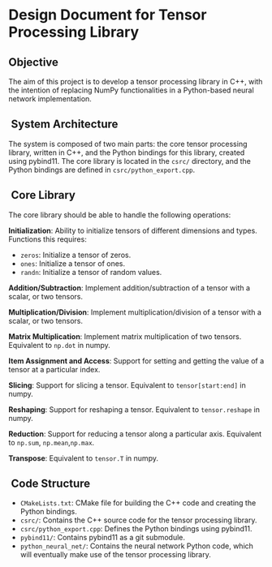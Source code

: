 # Design Document for Tensor Processing Library

## Objective

The aim of this project is to develop a tensor processing library in C++, with the intention of replacing NumPy functionalities in a Python-based neural network implementation.

##  System Architecture

The system is composed of two main parts: the core tensor processing library, written in C++, and the Python bindings for this library, created using pybind11. The core library is located in the `csrc/` directory, and the Python bindings are defined in `csrc/python_export.cpp`.

##  Core Library

The core library should be able to handle the following operations:

**Initialization**: Ability to initialize tensors of different dimensions and types. Functions this requires:

* `zeros`: Initialize a tensor of zeros.
* `ones`: Initialize a tensor of ones.
* `randn`: Initialize a tensor of random values.

**Addition/Subtraction**: Implement addition/subtraction of a tensor with a scalar, or two tensors.

**Multiplication/Division**: Implement multiplication/division of a tensor with a scalar, or two tensors.

**Matrix Multiplication**: Implement matrix multiplication of two tensors. Equivalent to `np.dot` in numpy.

**Item Assignment and Access**: Support for setting and getting the value of a tensor at a particular index.

**Slicing**: Support for slicing a tensor. Equivalent to `tensor[start:end]` in numpy.

**Reshaping**: Support for reshaping a tensor. Equivalent to `tensor.reshape` in numpy.

**Reduction**: Support for reducing a tensor along a particular axis. Equivalent to `np.sum`, `np.mean`,`np.max`.

**Transpose**: Equivalent to `tensor.T` in numpy.

##  Code Structure

* `CMakeLists.txt`: CMake file for building the C++ code and creating the Python bindings.
* `csrc/`: Contains the C++ source code for the tensor processing library.
* `csrc/python_export.cpp`: Defines the Python bindings using pybind11.
* `pybind11/`: Contains pybind11 as a git submodule.
* `python_neural_net/`: Contains the neural network Python code, which will eventually make use of the tensor processing library.

